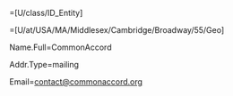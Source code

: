 =[U/class/ID_Entity]

=[U/at/USA/MA/Middlesex/Cambridge/Broadway/55/Geo]

Name.Full=CommonAccord

Addr.Type=mailing

Email=contact@commonaccord.org
